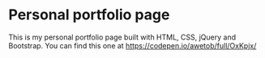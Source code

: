 # Personal portfolio page

This is my personal portfolio page built with HTML, CSS, jQuery and Bootstrap. You can find this one at https://codepen.io/awetob/full/OxKpjx/